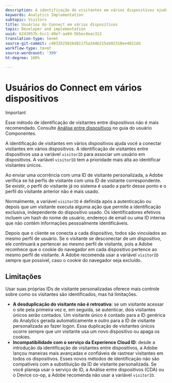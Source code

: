 ```yaml
---
description: A identificação de visitantes em vários dispositivos ajuda você a conectar visitantes em vários dispositivos. A identificação de visitantes entre dispositivos usa a variável de ID de visitante, s.visitorID, para associar um usuário em dispositivos.
keywords: Analytics Implementation
subtopic: Visitors
title: Usuários do Connect em vários dispositivos
topic: Developer and implementation
uuid: 6243957b-5cc1-49ef-aa94-5b5ec4eac313
translation-type: tm+mt
source-git-commit: c4833525816d81175a3446215eb92310ee4021dd
workflow-type: tm+mt
source-wordcount: '399'
ht-degree: 100%

---
```



# Usuários do Connect em vários dispositivos

>[!IMPORTANT]
>
>Esse método de identificação de visitantes entre dispositivos não é mais recomendado. Consulte [Análise entre dispositivos](/help/components/cda/cda-home.md) no guia do usuário Componentes.

A identificação de visitantes em vários dispositivos ajuda você a conectar visitantes em vários dispositivos. A identificação de visitantes entre dispositivos usa a variável `visitorID` para associar um usuário em dispositivos. A variável `visitorID` tem a prioridade mais alta ao identificar visitantes únicos.

Ao enviar uma ocorrência com uma ID de visitante personalizada, a Adobe verifica se há perfis de visitante com uma ID de visitante correspondente. Se existir, o perfil do visitante já no sistema é usado a partir desse ponto e o perfil do visitante anterior não é mais usado.

Normalmente, a variável `visitorID` é definida após a autenticação ou depois que um visitante executa alguma ação que permite a identificação exclusiva, independente do dispositivo usado. Os identificadores efetivos incluem um hash do nome de usuário, endereço de email ou uma ID interna que não contém informações pessoalmente identificáveis.

Depois que o cliente se conecta a cada dispositivo, todos são vinculados ao mesmo perfil de usuário. Se o visitante se desconectar de um dispositivo, ele continuará a pertencer ao mesmo perfil de visitante, pois a Adobe reconhece que o cookie do navegador em cada dispositivo pertence ao mesmo perfil de visitante. A Adobe recomenda usar a variável `visitorID` sempre que possível, caso o cookie do navegador seja excluído.

## Limitações

Usar suas próprias IDs de visitante personalizadas oferece mais controle sobre como os visitantes são identificados, mas há limitações.

* **A desduplicação do visitante não é retroativa**: se um visitante acessar o site pela primeira vez e, em seguida, se autenticar, dois visitantes únicos serão contados. Um visitante único é contado para a ID genérica do Analytics gerada automaticamente e outro para a ID de visitante personalizada ao fazer logon. Essa duplicação de visitantes únicos ocorre sempre que um visitante usa um novo dispositivo ou apaga os cookies.
* **Incompatibilidade com o serviço da Experience Cloud ID**: desde a introdução da identificação de visitantes entre dispositivos, a Adobe lançou maneiras mais avançadas e confiáveis de rastrear visitantes em todos os dispositivos. Esses novos métodos de identificação não são compatíveis com a substituição da ID de visitante personalizada. Se você planeja usar o serviço de ID, a Análise entre dispositivos (CDA) ou o Device co-op, a Adobe recomenda não usar a variável `visitorID`.
